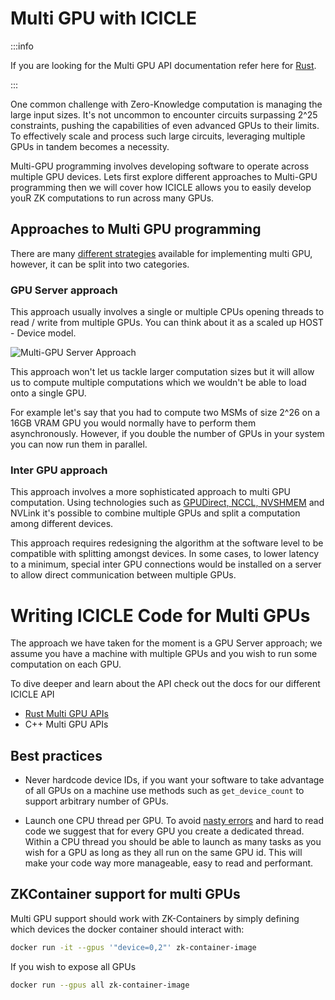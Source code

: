 # Multi GPU with ICICLE

:::info

If you are looking for the Multi GPU API documentation refer here for [Rust](./rust-bindings/multi-gpu.md).

:::

One common challenge with Zero-Knowledge computation is managing the large input sizes. It's not uncommon to encounter circuits surpassing 2^25 constraints, pushing the capabilities of even advanced GPUs to their limits. To effectively scale and process such large circuits, leveraging multiple GPUs in tandem becomes a necessity.

Multi-GPU programming involves developing software to operate across multiple GPU devices. Lets first explore different approaches to Multi-GPU programming then we will cover how ICICLE allows you to easily develop youR ZK computations to run across many GPUs.


## Approaches to Multi GPU programming

There are many [different strategies](https://github.com/NVIDIA/multi-gpu-programming-models) available for implementing multi GPU, however, it can be split into two categories.

### GPU Server approach 

This approach usually involves a single or multiple CPUs opening threads to read / write from multiple GPUs. You can think about it as a scaled up HOST - Device model.

![Multi-GPU Server Approach](/img/image.png)

This approach won't let us tackle larger computation sizes but it will allow us to compute multiple computations which we wouldn't be able to load onto a single GPU.

For example let's say that you had to compute two MSMs of size 2^26 on a 16GB VRAM GPU you would normally have to perform them asynchronously. However, if you double the number of GPUs in your system you can now run them in parallel. 


### Inter GPU approach

This approach involves a more sophisticated approach to multi GPU computation. Using technologies such as [GPUDirect, NCCL, NVSHMEM](https://www.nvidia.com/en-us/on-demand/session/gtcspring21-cwes1084/) and NVLink it's possible to combine multiple GPUs and split a computation among different devices.

This approach requires redesigning the algorithm at the software level to be compatible with splitting amongst devices. In some cases, to lower latency to a minimum, special inter GPU connections would be installed on a server to allow direct communication between multiple GPUs.


# Writing ICICLE Code for Multi GPUs

The approach we have taken for the moment is a GPU Server approach; we assume you have a machine with multiple GPUs and you wish to run some computation on each GPU.

To dive deeper and learn about the API check out the docs for our different ICICLE API

- [Rust Multi GPU APIs](./rust-bindings/multi-gpu.md)
- C++ Multi GPU APIs


## Best practices 

- Never hardcode device IDs, if you want your software to take advantage of all GPUs on a machine use methods such as `get_device_count` to support arbitrary number of GPUs.

- Launch one CPU thread per GPU. To avoid [nasty errors](https://developer.nvidia.com/blog/cuda-pro-tip-always-set-current-device-avoid-multithreading-bugs/) and hard to read code we suggest that for every GPU you create a dedicated thread. Within a CPU thread you should be able to launch as many tasks as you wish for a GPU as long as they all run on the same GPU id. This will make your code way more manageable, easy to read and performant.

## ZKContainer support for multi GPUs

Multi GPU support should work with ZK-Containers by simply defining which devices the docker container should interact with:

```sh
docker run -it --gpus '"device=0,2"' zk-container-image
```

If you wish to expose all GPUs 

```sh
docker run --gpus all zk-container-image
```
